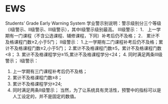 # EWS
Students’ Grade Early Warning System
学业警示别说明：警示级别分三个等级（Ⅰ级警示、Ⅱ级警示、Ⅲ级警示），其中Ⅰ级警示级别最高。
Ⅲ级警示：
1．	上一学期有一门课程（不含公选课程、辅修课程，下同）补考后仍不及格；
2．	累计不及格课程门数≥2,小于5门；
Ⅱ级警示：
1.上一学期有二门课程补考后仍不及格；累计不及格课程门数≥2,小于5门；
2.累计不及格课程门数≥5，累计不及格课程门数<8；
3. 累计不及格课程学分≥15,累计不及格课程学分<24；
4. 同时满足两条III级警示；
Ⅰ级警示：
1.	上一学期有三门课程补考后仍不及格；
2.	累计不及格课程门数≥8；
3.	累计不及格课程学分≥24;
4.	同时满足两条II级警示；
当然，为了让系统具有灵活性，预警中的指标可以是人工设定的，并不是固定的数值。
